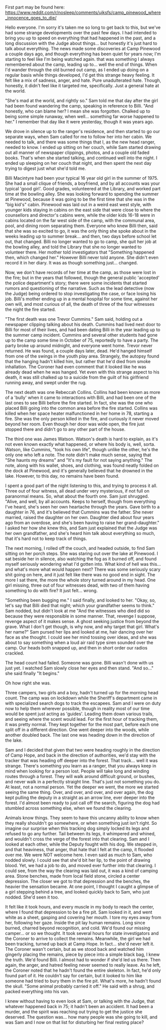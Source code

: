 First part may be found here:  https://www.reddit.com/r/nosleep/comments/ujksfs/camp_pinewood_where_innocence_goes_to_die/

Hello everyone. I'm sorry it's taken me so long to get back to this, but we've had some strange developments over the past few days. I had intended to bring you up to speed on everything that had happened in the past, and a long discussion with the Judge about things... but honestly it's just hard to talk about everything.  The news made some discoveries at Camp Pinewood a couple days ago, and though everything has been quiet for years now; I'm starting to feel like I'm being watched again. that was something I always remembered about the camp, leading up to... well the end of things. When I'd wander through the old burned out camp, as I ended up doing on a regular basis while things developed, I'd get this strange heavy feeling. It felt like a mix of sadness, anger, and hate. Pure unadulterated hate.  Though, honestly, it didn't feel like it targeted me, specifically. Just a general hate at the world.  

"She's mad at the world, and rightly so." Sam told me that day after the girl had been found wandering the camp, speaking in reference to Billi. "And honestly, who can blame her? I mean she was forgotten. Chalked up to being some simple runaway, when well... something far worse happened to her."  I remember that day like it were yesterday, though it was years ago.

We drove in silence up to the ranger's residence, and then started to go our separate ways, when Sam called for me to follow her into her cabin. We needed to talk, and there was some things that I, as the new head ranger, needed to know.  I ended up sitting on her couch, while Sam started drawing out all manner of newspaper clippings, photos, and a couple old faded books. That's when she started talking, and continued well into the night. I ended up sleeping on her couch that night, and then spent the next day trying to digest just what she'd told me.

Billi Macintyre had been your typical 16 year old girl in the summer of 1975. She had a small clique of friends, a boyfriend, and by all accounts was your typical 'good girl'. Good grades, volunteered at the Library, and worked part time at the bowling alley.  She was looking forward to spending the summer at Pinewood, because it was going to be the first time that she was in the "big kid's" cabin.  Pinewood was laid out in a weird east west style, with younger kids staying in cabins on the east side that were close to where the counsellors and director's cabins were, while the older kids 16-18 were in cabins located on the far west side of the camp, with the communal area, pool, and dining room separating them.  Everyone who knew Billi then, said that she was so excited to go, it was the only thing she spoke about in the weeks leading up to summer break... and then, two days before school let out, that changed.  Billi no longer wanted to go to camp, she quit her job at the bowling alley, and told the Library that she no longer wanted to volunteer there. Her mother told investigators that "Something happened then, which changed her."  However Billi never told anyone. She didn't even record it in her diary. It was as though something just... changed. 

Now, we don't have records of her time at the camp, as those were lost in the fire; but in the years that followed, though the general public 'accepted' the police department's story; there were some incidents that started rumors and questioning of the narrative.  Such as the lead detective (now the Judge) being ordered to stop investigating the case, or face losing his job. Billi's mother ending up in a mental hospital for some time, against her own will, and most curious of all, the death of three of the four witnesses the night the fire started.

"The first death was one Trevor Cummins."  Sam said, holding out a newspaper clipping talking about his death.  Cummins had lived next door to Billi for most of their lives, and had been dating Billi in the year leading up to the summer camp incident. Cummins and several other students had gone up to the camp some time in October of 75, reportedly to have a party.   The party broke up around midnight, and everyone went home.  Trevor never returned. He was found, a couple days later, dead. He'd hanged himself from one of the swings in the youth play area. Strangely, the autopsy found that the hanging hadn't killed him, but rather that he'd died from smoke inhallation.  The Coroner had even comment that it looked like he was already dead when he was hanged.  Yet even with this strange aspect to his death,  it was still chalked up to a suicide from the guilt of his girlfriend running away, and swept under the rug.

The next death was one Rebeccah Collins.  Collins had been known as more of a 'bully' when it came to interactions with Billi, and had been one of the last ones to see Billi before the fire started. In fact, she was the one who placed Billi going into the common area before the fire started.  Collins was killed when her space heater malfunctioned in her home in 78, starting a fire.  She was the only person killed in the fire, and curiously it never moved beyond her room. Even though her door was wide open, the fire just stopped there and didn't go to any other part of the house.

The third one was James Watson.  Watson's death is hard to explain, as it's not even known exactly what happened, or where his body is, well, sorta.  Watson, like Cummins, "took his own life", though unlike the other, he's the only one who left a note.  The note didn't make much sense, saying that "She haunts my dreams" and "It's my fault for not saying anything." The note, along with his wallet, shoes, and clothing, was found neatly folded on the dock at Pinewood, and it's generally believed that he drowned in the lake.  However, to this day, no remains have been found.

I spent a good part of the night listening to this, and trying to process it all. Three out of four witness, all dead under very mysterious, if not full on paranormal means. So, what about the fourth one.  Sam just shrugged. "Alive, and well, by all accounts. Keeps to herself, though from everything I've heard, she's seen her own heartache through the years. Gave birth to a daughter in 76, and it's believed that Cummins was the father.  She never married, raised the daughter on her own.  Daughter died about four years ago from an overdose, and she's been having to raise her grand-daughter."  I asked her how she knew this, and Sam just explained that the Judge was her own grandfather, and she's heard him talk about everything so much, that it's hard not to keep track of things.  

The next morning, I rolled off the couch, and headed outside, to find Sam sitting on her porch steps.  She was staring out over the lake at Pinewood. I sat beside her in silence, also watching the fog as it burned off, and found myself seriously wondering what I'd gotten into. What kind of hell was this... and what's more what would happen next? There was some seriously scary shit going on here, and it just felt like there was no good end in sight.  The more I sat there, the more the whole story turned around in my head. One girl missing, three out of four witnesses dead, with two of them having something to do with fire?  It just felt... wrong.  

"Something been bugging me." I said finally, and looked to her. "Okay, so, let's say that Billi died that night; which your grandfather seems to think."  Sam nodded, but didn't look at me "And the witnesses who died did so because they were responsible in some manner. That, revenge I suppose, revenge aspect of it makes sense. A ghost seeking justice from beyond the grave.  What I don't get though, is why now, and why target that girl. What's her name?"  Sam pursed her lips and looked at me, hair dancing over her face as she thought. I could see her mind tossing over ideas, and she was about to say something when a loud air raid type siren sounded over the camp. Our heads both snapped up, and then in short order our radios crackled. 

The head count had failed. Someone was gone.  Billi wasn't done with us just yet. I watched Sam slowly close her eyes and then stand. "And so..." she said finally "It begins."

Oh how right she was.  

Three campers, two girls and a boy, hadn't turned up for the morning head count. The camp was on lockdown while the Sheriff's department came in with specialized search dogs to track the escapees.  Sam and I were on duty now to help them wherever possible, though in reality most of our time would be spent just acting as 'guides'. Leading them down various trails, and seeing where the scent would lead.  For the first hour of tracking them, it was pretty normal. They kept together for the most part, before each one split off in a different direction. One went deeper into the woods, while another doubled back. The last one was heading down in the direction of the lake.

Sam and I decided that given that two were heading roughly in the direction of Camp Hope, and back in the direction of authorities, we'd stay with the tracker that was heading off deeper into the forest.  That track... well it was strange.  There's something you learn as a ranger, that you always keep in mind when looking for a person lost.  People will take long and winding routes through a forest.  They will walk around difficult ground, or bushes, and never walk in a perfectly straight line.  That's just not something you do. At least, not a normal person.  Yet the deeper we went, the more we started seeing the same thing. Over, and over, and over, and over again, the dog kept pulling the deputy in a straight as an arrow line, ever deeper into the forest.  I'd almost been ready to just call off the search, figuring the dog had stumbled across something else, when we found the clearing.

Animals know things.  They seem to have this uncanny ability to know when they really shouldn't go somewhere, or when something just isn't right.  So imagine our surprise when this tracking dog simply locked its legs and refused to go any further.  Tail between its legs, it whimpered and whined, and wouldn't cross the verge of the forest into that clearing.  Sam and I looked at each other, while the Deputy fought with his dog. We stepped in, and that heaviness, that anger, that hate that I felt at the camp, it flooded over me. We were NOT welcome here. I even said as much to Sam, who nodded slowly. I could see that she'd bit her lip, to the point of drawing blood. Yet, we had a job to do, and moved ever further into that clearing.  I could see, from the way the clearing was laid out, it was a kind of camping area. Stone benches, made from local field stone, circled a center depression. The closer we got to that depression and the benches, the heavier the sensation became.  At one point, I thought I caught a glimpse of a girl stepping behind a tree, and looked quickly back to Sam, who just nodded. She'd seen it too. 

It felt like it took hours, and every muscle in my body to reach the center, where I found that depression to be a fire pit.  Sam looked in it, and went white as a sheet, gasping and covering her mouth. I tore my eyes away from her, following her gaze.  Inside the pit lay human remains. Long since burned, charred beyond recognition, and cold.  We'd found our missing camper... or so we thought.  It took several hours for state investigators and the Coroner to arrive to collect the remains.  Meanwhile, the girl we had been tracking, turned up back at Camp Hope. In fact... she'd never left it.  The Coroner wasn't certain, but as we stood back and watched him gingerly placing the remains, piece by piece into a simple black bag, I knew the truth. We'd found Billi.  I almost had to wonder if she'd led us there.  Then again, the anger, and hatred feeling never seemed to really leave.  As he left, the Coroner noted that he hadn't found the entire skeleton. In fact, he'd only found part of it.  He couldn't say for certain, but it looked to him like someone had tried to bury them in the fire pit.  What's more, he hadn't found the skull. "Some animal probably carried it off." He said with a shrug, and packed everything into his van. 

I knew without having to even look at Sam, or talking with the Judge, that whatever happened back in 75; it hadn't been an accident. It had been a murder, and the spirit was reaching out trying to get the justice she deserved.  The question was... how many people was she going to kill, and was Sam and I now on that list for disturbing her final resting place?
